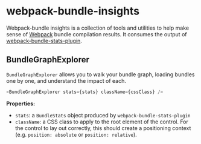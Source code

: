 # webpack-bundle-insights

Webpack-bundle insights is a collection of tools and utilities to help make sense of [Webpack](https://webpack.js.org/) bundle compilation results.  It consumes the output of [webpack-bundle-stats-plugin](https://github.com/smikula/webpack-bundle-stats-plugin).

## BundleGraphExplorer

`BundleGraphExplorer` allows you to walk your bundle graph, loading bundles one by one, and understand the impact of each.

```typescript
<BundleGraphExplorer stats={stats} className={cssClass} />
```

**Properties:**
- `stats`: a `BundleStats` object produced by `webpack-bundle-stats-plugin`
- `className`: a CSS class to apply to the root element of the control.  For the control to lay out correctly, this should create a positioning context (e.g. `position: absolute` or `position: relative`).